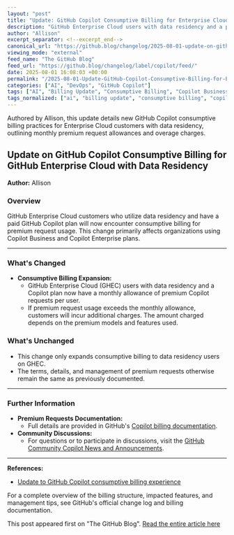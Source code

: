 ```yaml
---
layout: "post"
title: "Update: GitHub Copilot Consumptive Billing for Enterprise Cloud with Data Residency"
description: "GitHub Enterprise Cloud users with data residency and a paid Copilot plan will now be billed for premium request usage under consumptive billing. The update introduces monthly premium request allowances, with overages charged based on model and feature use. Existing billing details and management terms remain unchanged."
author: "Allison"
excerpt_separator: <!--excerpt_end-->
canonical_url: "https://github.blog/changelog/2025-08-01-update-on-github-copilot-consumptive-billing-for-github-enterprise-cloud-with-data-residency"
viewing_mode: "external"
feed_name: "The GitHub Blog"
feed_url: "https://github.blog/changelog/label/copilot/feed/"
date: 2025-08-01 16:08:03 +00:00
permalink: "/2025-08-01-Update-GitHub-Copilot-Consumptive-Billing-for-Enterprise-Cloud-with-Data-Residency.html"
categories: ["AI", "DevOps", "GitHub Copilot"]
tags: ["AI", "Billing Update", "Consumptive Billing", "Copilot Business", "Copilot Enterprise", "Data Residency", "Developer Tools", "DevOps", "Enterprise Cloud", "GitHub Billing", "GitHub Copilot", "News", "Premium Models", "Premium Requests"]
tags_normalized: ["ai", "billing update", "consumptive billing", "copilot business", "copilot enterprise", "data residency", "developer tools", "devops", "enterprise cloud", "github billing", "github copilot", "news", "premium models", "premium requests"]
---
```


Authored by Allison, this update details new GitHub Copilot consumptive billing practices for Enterprise Cloud customers with data residency, outlining monthly premium request allowances and overage charges.<!--excerpt_end-->

## Update on GitHub Copilot Consumptive Billing for GitHub Enterprise Cloud with Data Residency

**Author:** Allison

### Overview

GitHub Enterprise Cloud customers who utilize data residency and have a paid GitHub Copilot plan will now encounter consumptive billing for premium request usage. This change primarily affects organizations using Copilot Business and Copilot Enterprise plans.

---

### What's Changed

- **Consumptive Billing Expansion:**
  - GitHub Enterprise Cloud (GHEC) users with data residency and a Copilot plan now have a monthly allowance of premium Copilot requests per user.
  - If premium request usage exceeds the monthly allowance, customers will incur additional charges. The amount charged depends on the premium models and features used.

### What's Unchanged

- This change only expands consumptive billing to data residency users on GHEC.
- The terms, details, and management of premium requests otherwise remain the same as previously documented.

---

### Further Information

- **Premium Requests Documentation:**
  - Full details are provided in GitHub's [Copilot billing documentation](https://docs.github.com/enterprise-cloud@latest/copilot/concepts/billing/copilot-requests).
- **Community Discussions:**
  - For questions or to participate in discussions, visit the [GitHub Community Copilot News and Announcements](https://github.com/orgs/community/discussions/categories/copilot-news-and-announcements).

---

**References:**

- [Update to GitHub Copilot consumptive billing experience](https://github.blog/changelog/2025-06-18-update-to-github-copilot-consumptive-billing-experience/)

For a complete overview of the billing structure, impacted features, and management tips, see GitHub's official change log and billing documentation.

This post appeared first on "The GitHub Blog". [Read the entire article here](https://github.blog/changelog/2025-08-01-update-on-github-copilot-consumptive-billing-for-github-enterprise-cloud-with-data-residency)
